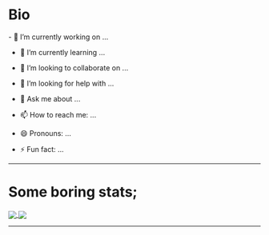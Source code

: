 <div>
  <h1>Bio</h1>
  <!--Some bio here. lol-->
  - 🔭 I’m currently working on ...
  
  - 🌱 I’m currently learning ...
  
  - 👯 I’m looking to collaborate on ...
  
  - 🤔 I’m looking for help with ...
  
  - 💬 Ask me about ...
  
  - 📫 How to reach me: ...
  
  - 😄 Pronouns: ...
  
  - ⚡ Fun fact: ...
  
</div>

---

<h1>Some boring stats;</h1>
<a href="https://github.com/thtauhid/">
  <img align="center" src="https://github-readme-stats.vercel.app/api/top-langs/?username=thtauhid&hide_border=true" />
</a>

<a href="https://github.com/thtauhid/">
  <img align="center" src="https://github-readme-stats.vercel.app/api?username=thtauhid&hide_border=true&show_icons=true&count_private=true" />
</a>

---
<!--
**thtauhid/thtauhid** is a ✨ _special_ ✨ repository because its `README.md` (this file) appears on your GitHub profile.

Here are some ideas to get you started:

- 🔭 I’m currently working on ...
- 🌱 I’m currently learning ...
- 👯 I’m looking to collaborate on ...
- 🤔 I’m looking for help with ...
- 💬 Ask me about ...
- 📫 How to reach me: ...
- 😄 Pronouns: ...
- ⚡ Fun fact: ...
-->
